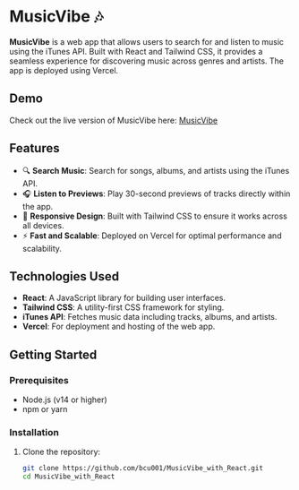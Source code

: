 # MusicVibe 🎶

**MusicVibe** is a web app that allows users to search for and listen to music using the iTunes API. Built with React and Tailwind CSS, it provides a seamless experience for discovering music across genres and artists. The app is deployed using Vercel.

## Demo

Check out the live version of MusicVibe here: [MusicVibe](https://music-vibe-with-react.vercel.app/)

## Features

- 🔍 **Search Music**: Search for songs, albums, and artists using the iTunes API.
- 🎧 **Listen to Previews**: Play 30-second previews of tracks directly within the app.
- 📱 **Responsive Design**: Built with Tailwind CSS to ensure it works across all devices.
- ⚡ **Fast and Scalable**: Deployed on Vercel for optimal performance and scalability.

## Technologies Used

- **React**: A JavaScript library for building user interfaces.
- **Tailwind CSS**: A utility-first CSS framework for styling.
- **iTunes API**: Fetches music data including tracks, albums, and artists.
- **Vercel**: For deployment and hosting of the web app.

## Getting Started

### Prerequisites

- Node.js (v14 or higher)
- npm or yarn

### Installation

1. Clone the repository:

   ```bash
   git clone https://github.com/bcu001/MusicVibe_with_React.git
   cd MusicVibe_with_React
